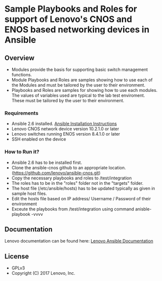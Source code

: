 
# Sample Playbooks and Roles for support of Lenovo's CNOS and ENOS based networking devices in Ansible

## Overview

* Modules provide the basis for supporting basic switch management functions.
* Module Playbooks and Roles are samples showing how to use each of the Modules and must be tailored by the user to their environment.
* Playbooks and Roles are samples for showing how to use each modules. The values of variables used are typical to the lab test enviroment.  These must be tailored by the user to their environment.

### Requirements

* Ansible 2.6 installed.  [Ansible Installation Instructions](http://docs.ansible.com/ansible/intro_installation.html)
* Lenovo CNOS network device version 10.2.1.0 or later
* Lenovo switches running ENOS version 8.4.1.0 or later
* SSH enabled on the device

### How to Run it?

* Ansible 2.6 has to be installed first.
* Clone the ansible-cnos github to an appropriate location.(https://github.com/lenovo/ansible-cnos.git)
* Copy the necessary playbooks and roles to <anisble-install-directory>/test/integration
* The roles has to be in the "roles" folder not in the "targets" folder.
* The host file (/etc/ansible/hosts) has to be updated typically as given in sample host files.
* Edit the hosts file based on IP address/ Username / Password of their environment
* Exceute the playbooks from <anisble-install-directory>/test/integration using command 
  anisble-playbook <Your Sample Playbook.yml> -vvvv
  

## Documentation

Lenovo documentation can be found here:
[Lenovo Ansible Documentation](http://systemx.lenovofiles.com/help/index.jsp?topic=%2Fcom.lenovo.switchmgt.ansible.doc%2Fansible_for_lenovo_networking.html&cp=0_3_1_0)

## License

* GPLv3
* Copyright (C) 2017 Lenovo, Inc.


